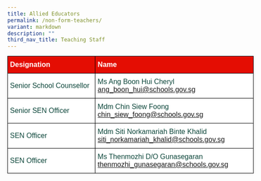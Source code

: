 ```yaml
---
title: Allied Educators
permalink: /non-form-teachers/
variant: markdown
description: ""
third_nav_title: Teaching Staff
---
```

<style type="text/css">
.tg  {border-collapse:collapse;border-spacing:0;margin:0px auto;}
.tg td{border-color:black;border-style:solid;border-width:1px;font-family:Arial, sans-serif;font-size:16px;
  overflow:hidden;padding:10px 5px;word-break:normal;}
.tg th{border-color:black;border-style:solid;border-width:1px;font-family:Arial, sans-serif;font-size:16px;
  font-weight:normal;overflow:hidden;padding:10px 5px;word-break:normal;}
.tg .tg-yhj3{background-color:#FFF;color:#0C463A;text-align:left;vertical-align:middle}
.tg .tg-feqv{background-color:#E40D03;color:#666;font-weight:bold;text-align:left;vertical-align:middle}
.tg .tg-o5fr{background-color:#FFF;color:#FD6500;text-align:left;vertical-align:middle}
</style>

<table class="tg" style="undefined;table-layout: fixed; width: 560px">
<colgroup>
<col style="width: 200px">
<col style="width: 360px">
</colgroup>
<tbody>
<tr>
<td class="tg-feqv"><span style="color:#FFFFFF;background-color:#E40D03">Designation</span></td>
<td class="tg-feqv"><span style="color:#FFFFFF;background-color:#E40D03">Name</span></td>
</tr>
<tr>
<td class="tg-yhj3">Senior School Counsellor</td>
<td class="tg-yhj3">Ms Ang Boon Hui Cheryl<br><a target="_blank" rel="noopener noreferrer nofollow" href="mailto:ang_boon_hui@schools.gov.sg">ang_boon_hui@schools.gov.sg</a></td></tr>
<tr><td class="tg-yhj3">Senior SEN Officer</td>
<td class="tg-yhj3">Mdm Chin Siew Foong<br><a target="_blank" rel="noopener noreferrer nofollow" href="mailto:chin_siew_foong@schools.gov.sg">chin_siew_foong@schools.gov.sg</a></td>
</tr>
<tr>
<td class="tg-yhj3">SEN Officer</td>
<td class="tg-yhj3">Mdm Siti Norkamariah Binte Khalid<br><a target="_blank" rel="noopener noreferrer nofollow" href="mailto:siti_norkamariah_khalid@schools.gov.sg">siti_norkamariah_khalid@schools.gov.sg</a></td>
</tr>
<tr>
<td class="tg-yhj3">SEN Officer</td>
<td class="tg-yhj3">Ms Thenmozhi  D/O Gunasegaran<br><a target="_blank" rel="noopener noreferrer nofollow" href="mailto:thenmozhi_gunasegaran@schools.gov.sg">thenmozhi_gunasegaran@schools.gov.sg</a></td>
</tr>
</tbody>
</table>